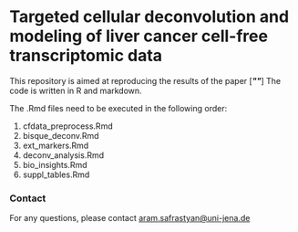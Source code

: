 # Targeted cellular deconvolution and modeling of liver cancer cell-free transcriptomic data

This repository is aimed at reproducing the results of the paper [***""***] The code is written in R and markdown. 

The .Rmd files need to be executed in the following order:

1. cfdata_preprocess.Rmd
2. bisque_deconv.Rmd
3. ext_markers.Rmd
4. deconv_analysis.Rmd
5. bio_insights.Rmd
6. suppl_tables.Rmd

### Contact
For any questions, please contact <aram.safrastyan@uni-jena.de>
